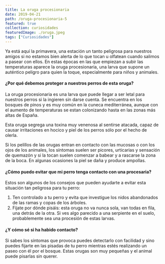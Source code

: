 ```yaml
---
title: La oruga procesionaria
date: 2019-04-21
path: /oruga-procesionaria-5
featured: true
collection: curiosidades
featuredImage: ./oruga.jpeg
tags: ["Curiosidades"]
---
```


Ya está aquí la primavera, una estación un tanto peligrosa para nuestros amigos si no estamos bien alerta de lo que tocan u olfatean cuando salimos a pasear con ellos. En estas épocas en las que empiezan a subir las temperaturas aparece la oruga procesionaria, una larva que supone un auténtico peligro para quien la toque, especialmente para niños y animales.

#### ¿Por qué debemos proteger a nuestros perros de esta oruga?

La oruga procesionaria es una larva que puede llegar a ser letal para nuestros perros si la ingieren sin darse cuenta. Se encuentra en los bosques de pinos y es muy común en la cuneca mediterránea, aunque con el aumento de temperaturas se estan colonizando hasta en las zonas más altas de España.

Esta oruga segrega una toxina muy venenosa al sentirse atacada, capaz de causar irritaciones en hocico y piel de los perros sólo por el hecho de olerla.

Si los pelillos de las orugas entran en contacto con las mucosas o con los ojos de los animales, los síntomas suelen ser picores, urticarias y sensación de quemazón y si la tocan suelen comenzar a babear y a rascarse la zona de la boca. En algunas ocasiones la piel se daña y produce ampollas.

#### ¿Cómo puedo evitar que mi perro tenga contacto con una procesaria?

Estos son algunos de los consejos que pueden ayudarte a evitar esta situación tan peligrosa para tu perro:
1. Ten controlado a tu perro y evita que investigue los nidos abandonados de las ramas y copas de los árboles.
2. Fíjate por dónde pisáis: esta oruga no va nunca sola, van todas en fila, una detrás de la otra. Si ves algo parecido a una serpiente en el suelo, probablemente sea una procesión de estas larvas.

#### ¿Y cómo sé si ha habido contacto?

Si sabes los síntomas que provoca puedes detectarlo con facilidad y sino puedes fijarte en las pisadas de tu perro mientras estés realizando un paseo con él por el bosque. Estas orugas son muy pequeñas y el animal puede pisarlas sin querer.
